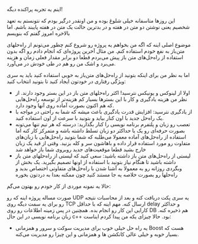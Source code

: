 اینم یه تجربه پراکنده دیگه!

این روزها متاسفانه خیلی شلوغ بوده و من اونقدر درگیر بودم که نتونستم به تعهد شخصیم یعنی نوشتن دو متن در هفته و در بدترین حالت یک متن در هفته پایبند باشم. اما بالاخره امروز گفتم که بنویسم

موضوع اصلی اینه که اگه من بخواهم یه پروژه رو شروع کنم چطور می‌تونم از راه‌حلهای متن‌باز به نفع خودم استفاده کنم. من مثال آخرین پروژه‌ای که انجام دادم رو اگه بدون استفاده از راه‌حل‌های متن باز پیش می‌بردم قطعا دو برابر مقدار فعلی زمان و هزینه می‌برد و اشک من رو هم در طی خودش در ‌می‌آورد. 

اما به نظر من برای اینکه بتونید از راه‌حل‌های متن‌باز به خوبی استفاده کنید باید یه سری ویژگی رفتاری در خودتون ایجاد کنید تا بتونید انتخاب کنید:

- اولا از لینوکس و یونیکس نترسید! اکثر راه‌حلهای متن باز در این بستر وجود دارند. از نظر من هزینه یادگیری و کار با این بسترها بسیار کم هزینه‌تر از توسعه راه‌حل‌هایی که هم اکنون بصورت آماده روی آنها وجود دارد.
- از یادگیری نترسید: افزایش قدرت یادگیری باعث میشه که شما به راحتی در مواجه با یک راه‌حل جدید با اون کنار بیاید و بتونید با سرعت از اون استفاده کنید.
- تعصب رو زبان و پلتفرم برنامه نویسی را کنار بگذارید: درسته که هر تیم تنها می‌تونه بصورت حرفه‌ای رو یک یا حداکثر دو زبان تسلط داشته باشه و متمرکز کار کنه اما استفاده از راه‌حل‌های آماده معمولا می‌طلبه که شما بتونید راه‌حل‌هایی با زبان‌های متفاوت رو مورد استفاده قرار داده و باهاشون سر و کله بزنید. وقتی از قید یک زبان خارج بشید قطعا موقعیت‌های جدید روبروی شما باز خواهد شد
- لیستی از راه‌حل‌های متن باز داشته باشید: سعی کنید که لیستی از راه‌حلهای متن باز داشته باشید تا هنگام نیاز بتونید با استفاده از اونها تصمیم بگیرید. یک بخش از وبگردی روزانه رو به معمولا به آشنا شدن با راه‌حل‌های متفاوتی اختصاص بدید و راه‌حلها رو بصورت خلاصه یه جا مستند کنید چون ممکنه بعدا به دردتون بخوره

حالا یه نمونه موردی از کار خودم رو بهتون می‌گم:

صورت مساله پروژه اینه که رو UDP یه سری پکت دریافت کنه و بعد از محاسبات نتیجه رو برای یه سمت دیگه روی TCP ارسال کنه. مهم اینه که با حداقل delay و حداکثر کارایی این کار رو انجام بده. همچنین در پس زمینه اطلاعات رو روی DB هم ذخیره کنه. زبان برنامه نویسی در این حال c++ بود. حالا چیزای یکه من پیدا کردم ایناست:

- یه راه حل خیلی خوب برای مدیریت سوکت و سرور و همزمانی Boost هست که بسیار خوبه و خیلی عالی کانکشن ها و همزمانی و این چیزا رو مدیریت می‌کنه.
